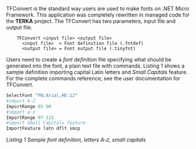 TFConvert is the standard way users are used to make fonts on .NET Micro Framework. This application was completely rewritten in managed code for the **TERKA** project. The TFConvert has two parameters, input file and output file.
```
    TFConvert <input file> <output file>
      <input file>  = Font definition file (.fntdef)
      <output file> = Font output file (.tinyfnt)
```

Users need to create a _font definition_ file specifying what should be generated into the font, a plain text file with commands. Listing 1 shows a sample definition importing capital Latin letters and _Small Capitals_ feature. For the complete commands reference, see the user documentation for TFConvert.

```Perl
SelectFont "FN:Arial,HE:12"
#import A-Z
ImportRange 65 90
#import a-z
ImportRange 97 122
#import Small Capitals feature
ImportFeature latn dflt smcp
```
_Listing 1 Sample font definition, letters A-z, small capitals_
